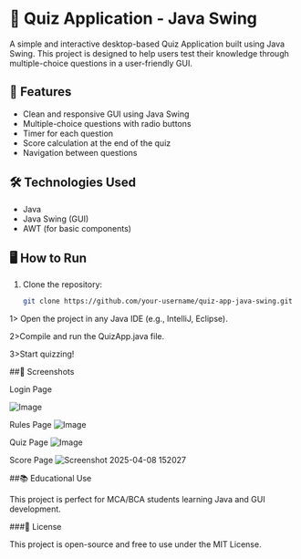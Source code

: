 # 🎯 Quiz Application - Java Swing

A simple and interactive desktop-based Quiz Application built using Java Swing. This project is designed to help users test their knowledge through multiple-choice questions in a user-friendly GUI.

## 🚀 Features

- Clean and responsive GUI using Java Swing
- Multiple-choice questions with radio buttons
- Timer for each question
- Score calculation at the end of the quiz
- Navigation between questions

## 🛠 Technologies Used

- Java
- Java Swing (GUI)
- AWT (for basic components)

## 🖥️ How to Run

1. Clone the repository:
   ```bash
   git clone https://github.com/your-username/quiz-app-java-swing.git

  1> Open the project in any Java IDE (e.g., IntelliJ, Eclipse).

  2>Compile and run the QuizApp.java file.

  3>Start quizzing!
  
  
##📸 Screenshots

Login Page

![Image](https://github.com/user-attachments/assets/a96afa57-dc7e-4c04-9335-8ff686040240)

Rules Page
![Image](https://github.com/user-attachments/assets/b18e3cf2-cfd8-4ccd-a04b-e10c00809c0e)

Quiz Page
![Image](https://github.com/user-attachments/assets/8ca6791e-b118-459c-ac95-fca18a02fcaa)

Score Page
![Screenshot 2025-04-08 152027](https://github.com/user-attachments/assets/84f00a37-a3d7-46bc-9eb0-2607f907c534)



##📚 Educational Use


This project is perfect for MCA/BCA students learning Java and GUI development.


###📄 License


This project is open-source and free to use under the MIT License.

